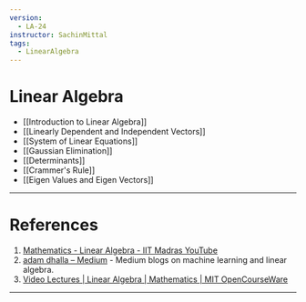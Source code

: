 ```yaml
---
version:
  - LA-24
instructor: SachinMittal
tags:
  - LinearAlgebra
---
```

# Linear Algebra

- [[Introduction to Linear Algebra]]
- [[Linearly Dependent and Independent Vectors]]
- [[System of Linear Equations]]
- [[Gaussian Elimination]]
- [[Determinants]]
- [[Crammer's Rule]]
- [[Eigen Values and Eigen Vectors]]



---

# References

1. [Mathematics - Linear Algebra - IIT Madras YouTube](https://www.youtube.com/playlist?list=PLbMVogVj5nJQ2vsW_hmyvVfO4GYWaaPp7)
2. [adam dhalla – Medium](https://adamdhalla.medium.com/) - Medium blogs on machine learning and linear algebra.
3. [Video Lectures | Linear Algebra | Mathematics | MIT OpenCourseWare](https://ocw.mit.edu/courses/18-06-linear-algebra-spring-2010/video_galleries/video-lectures/)

---
